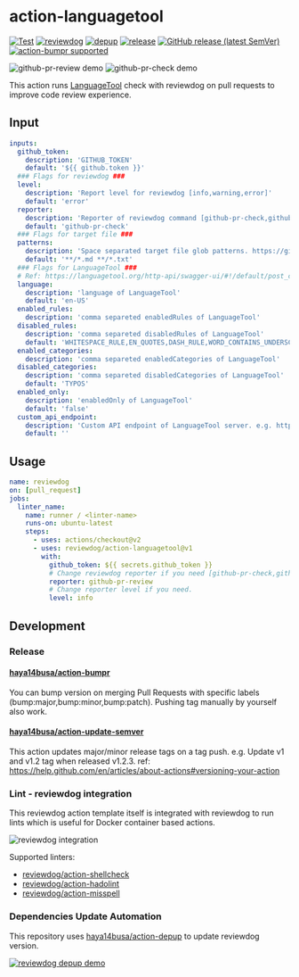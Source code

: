 # action-languagetool

[![Test](https://github.com/reviewdog/action-languagetool/workflows/Test/badge.svg)](https://github.com/reviewdog/action-languagetool/actions?query=workflow%3ATest)
[![reviewdog](https://github.com/reviewdog/action-languagetool/workflows/reviewdog/badge.svg)](https://github.com/reviewdog/action-languagetool/actions?query=workflow%3Areviewdog)
[![depup](https://github.com/reviewdog/action-languagetool/workflows/depup/badge.svg)](https://github.com/reviewdog/action-languagetool/actions?query=workflow%3Adepup)
[![release](https://github.com/reviewdog/action-languagetool/workflows/release/badge.svg)](https://github.com/reviewdog/action-languagetool/actions?query=workflow%3Arelease)
[![GitHub release (latest SemVer)](https://img.shields.io/github/v/release/reviewdog/action-languagetool?logo=github&sort=semver)](https://github.com/reviewdog/action-languagetool/releases)
[![action-bumpr supported](https://img.shields.io/badge/bumpr-supported-ff69b4?logo=github&link=https://github.com/haya14busa/action-bumpr)](https://github.com/haya14busa/action-bumpr)

![github-pr-review demo](https://user-images.githubusercontent.com/3797062/74084817-31e7ce80-4ab6-11ea-9d7f-621a9861148c.png)
![github-pr-check demo](https://user-images.githubusercontent.com/3797062/74084838-5ba0f580-4ab6-11ea-85fa-0944ff7709b5.png)

This action runs [LanguageTool](https://github.com/languagetool-org/languagetool) check with reviewdog on pull requests to improve code review experience.

## Input

```yaml
inputs:
  github_token:
    description: 'GITHUB_TOKEN'
    default: '${{ github.token }}'
  ### Flags for reviewdog ###
  level:
    description: 'Report level for reviewdog [info,warning,error]'
    default: 'error'
  reporter:
    description: 'Reporter of reviewdog command [github-pr-check,github-pr-review].'
    default: 'github-pr-check'
  ### Flags for target file ###
  patterns:
    description: 'Space separated target file glob patterns. https://github.com/haya14busa/ghglob'
    default: '**/*.md **/*.txt'
  ### Flags for LanguageTool ###
  # Ref: https://languagetool.org/http-api/swagger-ui/#!/default/post_check
  language:
    description: 'language of LanguageTool'
    default: 'en-US'
  enabled_rules:
    description: 'comma separeted enabledRules of LanguageTool'
  disabled_rules:
    description: 'comma separeted disabledRules of LanguageTool'
    default: 'WHITESPACE_RULE,EN_QUOTES,DASH_RULE,WORD_CONTAINS_UNDERSCORE,UPPERCASE_SENTENCE_START,ARROWS,COMMA_PARENTHESIS_WHITESPACE,UNLIKELY_OPENING_PUNCTUATION,SENTENCE_WHITESPACE,CURRENCY,EN_UNPAIRED_BRACKETS,PHRASE_REPETITION,PUNCTUATION_PARAGRAPH_END,METRIC_UNITS_EN_US,ENGLISH_WORD_REPEAT_BEGINNING_RULE'
  enabled_categories:
    description: 'comma separeted enabledCategories of LanguageTool'
  disabled_categories:
    description: 'comma separeted disabledCategories of LanguageTool'
    default: 'TYPOS'
  enabled_only:
    description: 'enabledOnly of LanguageTool'
    default: 'false'
  custom_api_endpoint:
    description: 'Custom API endpoint of LanguageTool server. e.g. https://languagetool.org/api'
    default: ''
```

## Usage

```yaml
name: reviewdog
on: [pull_request]
jobs:
  linter_name:
    name: runner / <linter-name>
    runs-on: ubuntu-latest
    steps:
      - uses: actions/checkout@v2
      - uses: reviewdog/action-languagetool@v1
        with:
          github_token: ${{ secrets.github_token }}
          # Change reviewdog reporter if you need [github-pr-check,github-check,github-pr-review].
          reporter: github-pr-review
          # Change reporter level if you need.
          level: info
```

## Development

### Release

#### [haya14busa/action-bumpr](https://github.com/haya14busa/action-bumpr)
You can bump version on merging Pull Requests with specific labels (bump:major,bump:minor,bump:patch).
Pushing tag manually by yourself also work.

#### [haya14busa/action-update-semver](https://github.com/haya14busa/action-update-semver)

This action updates major/minor release tags on a tag push. e.g. Update v1 and v1.2 tag when released v1.2.3.
ref: https://help.github.com/en/articles/about-actions#versioning-your-action

### Lint - reviewdog integration

This reviewdog action template itself is integrated with reviewdog to run lints
which is useful for Docker container based actions.

![reviewdog integration](https://user-images.githubusercontent.com/3797062/72735107-7fbb9600-3bde-11ea-8087-12af76e7ee6f.png)

Supported linters:

- [reviewdog/action-shellcheck](https://github.com/reviewdog/action-shellcheck)
- [reviewdog/action-hadolint](https://github.com/reviewdog/action-hadolint)
- [reviewdog/action-misspell](https://github.com/reviewdog/action-misspell)

### Dependencies Update Automation
This repository uses [haya14busa/action-depup](https://github.com/haya14busa/action-depup) to update
reviewdog version.

[![reviewdog depup demo](https://user-images.githubusercontent.com/3797062/73154254-170e7500-411a-11ea-8211-912e9de7c936.png)](https://github.com/reviewdog/action-template/pull/6)

